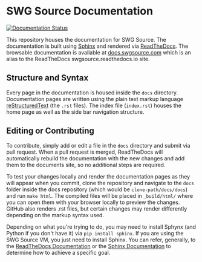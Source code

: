 # SWG Source Documentation
[![Documentation Status](https://readthedocs.org/projects/aconitedocs/badge/?version=latest)](https://aconitedocs.readthedocs.io/en/latest/?badge=latest)

This repository houses the documentation for SWG Source. The documentation is built using [Sphinx](https://www.sphinx-doc.org/en/master/) and rendered via [ReadTheDocs](https://readthedocs.org/). The browsable documentation is available at [docs.swgsource.com](http://docs.swgsource.com) which is an alias to the ReadTheDocs swgsource.readthedocs.io site.

## Structure and Syntax
Every page in the documentation is housed inside the `docs` directory. Documentation pages are written using the plain text markup language [reStructuredText](https://www.sphinx-doc.org/en/master/usage/restructuredtext/basics.html) (the `.rst` files). The index file (`index.rst`) houses the home page as well as the side bar navigation structure.

## Editing or Contributing
To contribute, simply add or edit a file in the `docs` directory and submit via pull request. When a pull request is merged, ReadTheDocs will automatically rebuild the documentation with the new changes and add them to the documents site, so no additional steps are required.

To test your changes locally and render the documentation pages as they will appear when you commit, clone the repository and navigate to the `docs` folder inside the docs repository (which would be `clone-path/docs/docs`) and run `make html`. The compiled files will be placed in `_build/html/` where you can open them with your browser locally to preview the changes. GitHub also renders .rst files, but certain changes may render differently depending on the markup syntax used.

Depending on what you're trying to do, you may need to install Sphynx (and Python if you don't have it) via `pip install sphinx`. If you are using the SWG Source VM, you just need to install Sphinx. You can refer, generally, to the [ReadTheDocs Documentation](https://docs.readthedocs.io/en/stable/index.html) or the [Sphinx Documentation](https://www.sphinx-doc.org/en/master/) to determine how to achieve a specific goal.

